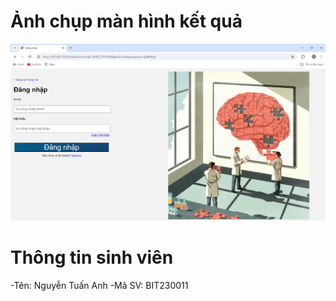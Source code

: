 # Ảnh chụp màn hình kết quả

![Hình ảnh kết quả](ketqua.png)

# Thông tin sinh viên
-Tên: Nguyễn Tuấn Anh
-Mã SV: BIT230011